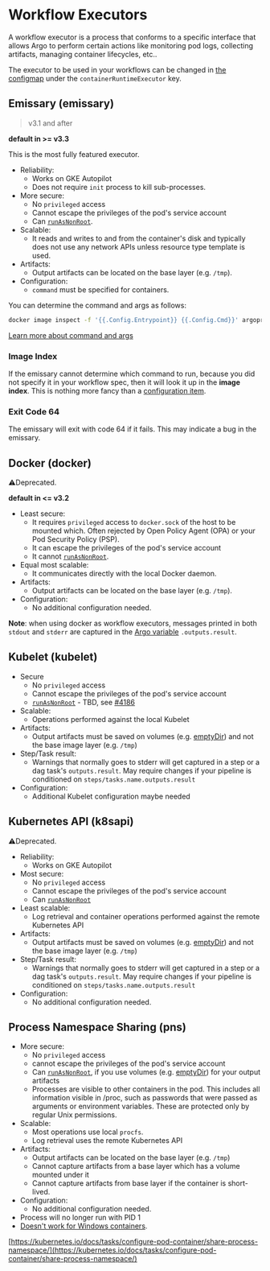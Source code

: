 # Workflow Executors

A workflow executor is a process that conforms to a specific interface that allows Argo to perform certain actions like monitoring pod logs, collecting artifacts, managing container lifecycles, etc..

The executor to be used in your workflows can be changed in [the configmap](./workflow-controller-configmap.yaml) under the `containerRuntimeExecutor` key.

## Emissary (emissary)

> v3.1 and after

**default in >= v3.3**

This is the most fully featured executor.

* Reliability:
    * Works on GKE Autopilot
    * Does not require `init` process to kill sub-processes.
* More secure:
    * No `privileged` access
    * Cannot escape the privileges of the pod's service account
    * Can [`runAsNonRoot`](workflow-pod-security-context.md).
* Scalable:
    * It reads and writes to and from the container's disk and typically does not use any network APIs unless resource
    type template is used.
* Artifacts:
    * Output artifacts can be located on the base layer (e.g. `/tmp`).
* Configuration:
    * `command` must be specified for containers.

You can determine the command and args as follows:

```bash
docker image inspect -f '{{.Config.Entrypoint}} {{.Config.Cmd}}' argoproj/argosay:v2
```

[Learn more about command and args](https://kubernetes.io/docs/tasks/inject-data-application/define-command-argument-container/#notes)

### Image Index

If the emissary cannot determine which command to run, because you did not specify it in your workflow spec, then it
will look it up in the **image index**. This is nothing more fancy than
a [configuration item](workflow-controller-configmap.yaml).

### Exit Code 64

The emissary will exit with code 64 if it fails. This may indicate a bug in the emissary.


## Docker (docker) 

⚠️Deprecated. 

**default in <= v3.2**

* Least secure:
    * It requires `privileged` access to `docker.sock` of the host to be mounted which. Often rejected by Open Policy Agent (OPA) or your Pod Security Policy (PSP).
    * It can escape the privileges of the pod's service account
    * It cannot [`runAsNonRoot`](workflow-pod-security-context.md).
* Equal most scalable:
    * It communicates directly with the local Docker daemon.
* Artifacts:
    * Output artifacts can be located on the base layer (e.g. `/tmp`).
* Configuration:
    * No additional configuration needed.

**Note**: when using docker as workflow executors, messages printed in both `stdout` and `stderr` are captured in the [Argo variable](./variables.md#scripttemplate) `.outputs.result`.

## Kubelet (kubelet)

* Secure
    * No `privileged` access
    * Cannot escape the privileges of the pod's service account
    * [`runAsNonRoot`](workflow-pod-security-context.md) - TBD, see [#4186](https://github.com/argoproj/argo-workflows/issues/4186)
* Scalable:
    * Operations performed against the local Kubelet
* Artifacts:
    * Output artifacts must be saved on volumes (e.g. [emptyDir](empty-dir.md)) and not the base image layer (e.g. `/tmp`)
* Step/Task result:
    * Warnings that normally goes to stderr will get captured in a step or a dag task's `outputs.result`. May require changes if your pipeline is conditioned on `steps/tasks.name.outputs.result`
* Configuration:
    * Additional Kubelet configuration maybe needed

## Kubernetes API (k8sapi)

⚠️Deprecated.

* Reliability:
    * Works on GKE Autopilot
* Most secure:
    * No `privileged` access
    * Cannot escape the privileges of the pod's service account
    * Can [`runAsNonRoot`](workflow-pod-security-context.md)
* Least scalable:
    * Log retrieval and container operations performed against the remote Kubernetes API
* Artifacts:
    * Output artifacts must be saved on volumes (e.g. [emptyDir](empty-dir.md)) and not the base image layer (e.g. `/tmp`)
* Step/Task result:
    * Warnings that normally goes to stderr will get captured in a step or a dag task's `outputs.result`. May require changes if your pipeline is conditioned on `steps/tasks.name.outputs.result`
* Configuration:
    * No additional configuration needed.

## Process Namespace Sharing (pns)

* More secure:
    * No `privileged` access
    * cannot escape the privileges of the pod's service account
    * Can [`runAsNonRoot`](workflow-pod-security-context.md), if you use volumes (e.g. [emptyDir](empty-dir.md)) for your output artifacts
    * Processes are visible to other containers in the pod. This includes all information visible in /proc, such as passwords that were passed as arguments or environment variables. These are protected only by regular Unix permissions.
* Scalable:
    * Most operations use local `procfs`.
    * Log retrieval uses the remote Kubernetes API
* Artifacts:
    * Output artifacts can be located on the base layer (e.g. `/tmp`)
    * Cannot capture artifacts from a base layer which has a volume mounted under it
    * Cannot capture artifacts from base layer if the container is short-lived.
* Configuration:
    * No additional configuration needed.
* Process will no longer run with PID 1
* [Doesn't work for Windows containers](https://kubernetes.io/docs/setup/production-environment/windows/intro-windows-in-kubernetes/#v1-pod).

[https://kubernetes.io/docs/tasks/configure-pod-container/share-process-namespace/](https://kubernetes.io/docs/tasks/configure-pod-container/share-process-namespace/)
